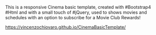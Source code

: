 
This is a responsive  Cinema basic template, created with #Bootstrap4 #Html and with a small touch of #jQuery,
used to shows movies and schedules with an option to subscribe for a Movie Club Rewards!

https://vincenzochiovaro.github.io/CinemaBasicTemplate/
